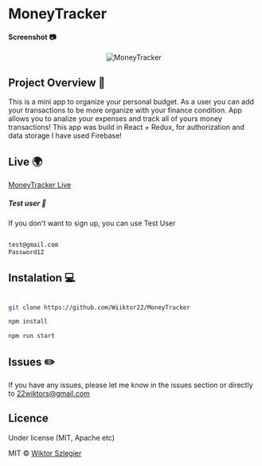 # MoneyTracker

#### Screenshot :camera:
<p align="center">
<img src="https://i.ibb.co/J29HLpP/Screenshot.jpg"  alt="MoneyTracker">
</p>

## Project Overview 🎉
This is a mini app to organize your personal budget. As a user you can add your transactions to be more organize with your finance condition. App allows you to analize your expenses and track all of yours money transactions!
This app was build in React + Redux, for authorization and data storage I have used Firebase!

## Live :earth_africa:

<a href="https://moneytracker-28506.web.app/React/login" target="_blank">MoneyTracker Live</a>

##### Test user :running:
If you don't want to sign up, you can use Test User

```bash

test@gmail.com
Password12

```

## Instalation :computer:

```bash

git clone https://github.com/Wiiktor22/MoneyTracker

npm install

npm run start

```

## Issues :pencil2:

If you have any issues, please let me know in the issues section or directly to 22wiktors@gmail.com

## Licence

Under license (MIT, Apache etc)

MIT © [Wiktor Szlegier]()
